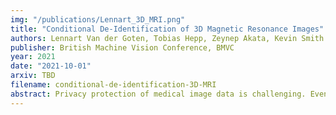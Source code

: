 ```yaml
---
img: "/publications/Lennart_3D_MRI.png"
title: "Conditional De-Identification of 3D Magnetic Resonance Images"
authors: Lennart Van der Goten, Tobias Hepp, Zeynep Akata, Kevin Smith
publisher: British Machine Vision Conference, BMVC
year: 2021
date: "2021-10-01"
arxiv: TBD
filename: conditional-de-identification-3D-MRI
abstract: Privacy protection of medical image data is challenging. Even if metadata is removed, brain scans are vulnerable to attacks that match renderings of the face to facial image databases. Solutions have been developed to de-identify diagnostic scans by obfuscating or removing parts of the face. However, these solutions either fail to reliably hide the patient’s identity or are so aggressive that they impair further analyses. We propose a new class of de-identification techniques that, instead of removing facial features, remodels them. Our solution relies on a conditional multi-scale GAN architecture. It takes a patient’s MRI scan as input and generates a 3D volume conditioned on the patient’s brain, which is preserved exactly, but where the face has been de-identified through remodeling. We demonstrate that our approach preserves privacy far better than existing techniques, without compromising downstream medical analyses. Analyses were run on the OASIS-3 and ADNI corpora.
---
```


